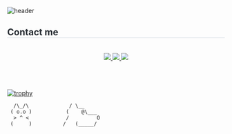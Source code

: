 ![header](https://capsule-render.vercel.app/api?type=venom&color=auto&height=250&section=header&text=Kim%20Eun%20Ock&desc&fontSize=80&descAlignY=65&fontColor=000000)

<h2 style="border-bottom: 1px solid #d8dee4; color: #282d33;"> Contact me </h2> <br>
<div align="center">
    <a href="https://www.instagram.com/reel/C9NQkQDyf9a/?igsh=a3hjMTVzb2kxZjV6">
        <img src="https://img.shields.io/badge/Instagram-E4405F?style=flat&logo=Instagram&logoColor=white">
    </a>
    <a href="https://www.notion.so/Portfolio-965c39ed33e74c2ba81fa400c28df1bf">
        <img src="https://img.shields.io/badge/Notion-000000?style=flat&logo=Notion&logoColor=white">
    </a>
    <a href="mailto:eunok2999">
        <img src="https://img.shields.io/badge/Gmail-EA4335?style=flat&logo=Gmail&logoColor=white">
    </a>
</div> <br><br><br>

[![trophy](https://github-profile-trophy.vercel.app/?username=lpaead&theme=oldie&margin-w=15)](https://github.com/ryo-ma/github-profile-trophy)


      /\_/\             / \__
     ( o.o )           (    @\___
      > ^ <            /         O
     (     )          /   (_____/
                      
         
